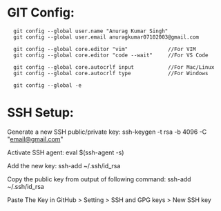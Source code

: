 # GIT Config:
      git config --global user.name "Anurag Kumar Singh"
      git config --global user.email anuragkumar07102003@gmail.com
      
      git config --global core.editor "vim"             //For VIM
      git config --global core.editor "code --wait"     //For VS Code
      
      git config --global core.autocrlf input           //For Mac/Linux
      git config --global core.autocrlf type            //For Windows
      
      git config --global -e  
      
      
# SSH Setup:
  Generate a new SSH public/private key:
      ssh-keygen -t rsa -b 4096 -C "email@gmail.com"
      
  Activate SSH agent:
      eval $(ssh-agent -s)
      
  Add the new key:
      ssh-add ~/.ssh/id_rsa
  
  Copy the public key from output of following command:
      ssh-add ~/.ssh/id_rsa

  Paste The Key in GitHub > Setting > SSH and GPG keys > New SSH key
